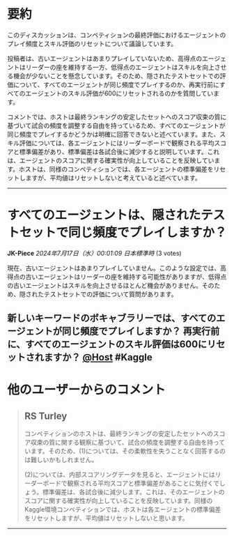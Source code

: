 # 要約 
このディスカッションは、コンペティションの最終評価におけるエージェントのプレイ頻度とスキル評価のリセットについて議論しています。

投稿者は、古いエージェントはあまりプレイしていないため、高得点のエージェントはリーダーの座を維持する一方、低得点のエージェントはスキルを向上させる機会が少ないことを懸念しています。そのため、隠されたテストセットでの評価について、すべてのエージェントが同じ頻度でプレイするのか、再実行前にすべてのエージェントのスキル評価が600にリセットされるのかを質問しています。

コメントでは、ホストは最終ランキングの安定したセットへのスコア収束の質に基づいて試合の頻度を調整する自由を持っているため、すべてのエージェントが同じ頻度でプレイするかどうかは明確に回答できないと述べています。また、スキル評価については、各エージェントにはリーダーボードで観察される平均スコアと標準偏差があり、標準偏差は各試合後に減少すると説明しています。これは、エージェントのスコアに関する確実性が向上していることを反映しています。ホストは、同様のコンペティションでは、各エージェントの標準偏差をリセットしますが、平均値はリセットしないと考えていると述べています。


---
# すべてのエージェントは、隠されたテストセットで同じ頻度でプレイしますか？
**JK-Piece** *2024年7月17日（水）00:01:09 日本標準時* (3 votes)

現在、古いエージェントはあまりプレイしていません。このような設定では、高得点の古いエージェントはリーダーの座を維持する可能性がありますが、低得点の古いエージェントはスキルを向上させるほとんど機会がありません。そのため、隠されたテストセットでの評価について質問があります。

新しいキーワードのボキャブラリーでは、すべてのエージェントが同じ頻度でプレイしますか？
再実行前に、すべてのエージェントのスキル評価は600にリセットされますか？
[@Host](https://www.kaggle.com/Host) #Kaggle
---
 # 他のユーザーからのコメント
> ## RS Turley
> 
> コンペティションのホストは、最終ランキングの安定したセットへのスコア収束の質に関する観察に基づいて、試合の頻度を調整する自由を持っています。そのため、(1)については、その柔軟性を失うことなく回答するのは難しいかもしれません。
> 
> (2)については、内部スコアリングデータを見ると、エージェントにはリーダーボードで観察される平均スコアと標準偏差があることに気付くでしょう。標準偏差は、各試合後に減少します。これは、そのエージェントのスコアに関する確実性が向上していることを反映しています。同様のKaggle環境コンペティションでは、ホストは各エージェントの標準偏差をリセットしますが、平均値はリセットしないと思います。
> 
> 
> 
---

